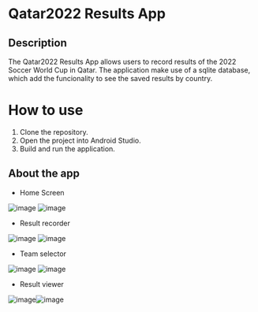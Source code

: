 # Qatar2022 Results App

## Description
The Qatar2022 Results App allows users to record results of the 2022 Soccer World Cup in Qatar. 
The application make use of a sqlite database, which add the funcionality to see the saved results by country.

# How to use 
1. Clone the repository. 
2. Open the project into Android Studio.
3. Build and run the application.

## About the app

- Home Screen

![image](https://user-images.githubusercontent.com/94985283/211499472-a1f77bf5-92c4-4f5b-b780-395b82d287f8.png)
![image](https://user-images.githubusercontent.com/94985283/211500420-1787f0e1-1a64-4533-83fb-bdf0c4932ad8.png)

- Result recorder 

![image](https://user-images.githubusercontent.com/94985283/211503454-8c486f83-f275-4dc0-9c85-ea76337f4a77.png)
![image](https://user-images.githubusercontent.com/94985283/211503757-bf5e4a49-f5ef-48df-9f3e-80533b7d9bc3.png)

- Team selector

![image](https://user-images.githubusercontent.com/94985283/211503867-f4d2d211-07f3-40c8-a813-688c431d7ede.png)
![image](https://user-images.githubusercontent.com/94985283/211503954-033f16ec-306f-45ec-a0b1-4593cf76cf5e.png)

- Result viewer

![image](https://user-images.githubusercontent.com/94985283/211505758-89fe4f37-3fd9-4cc3-8443-d05bb2ca6084.png)![image](https://user-images.githubusercontent.com/94985283/211505820-3613753a-26c8-4ccf-9df9-1844134d5667.png)


